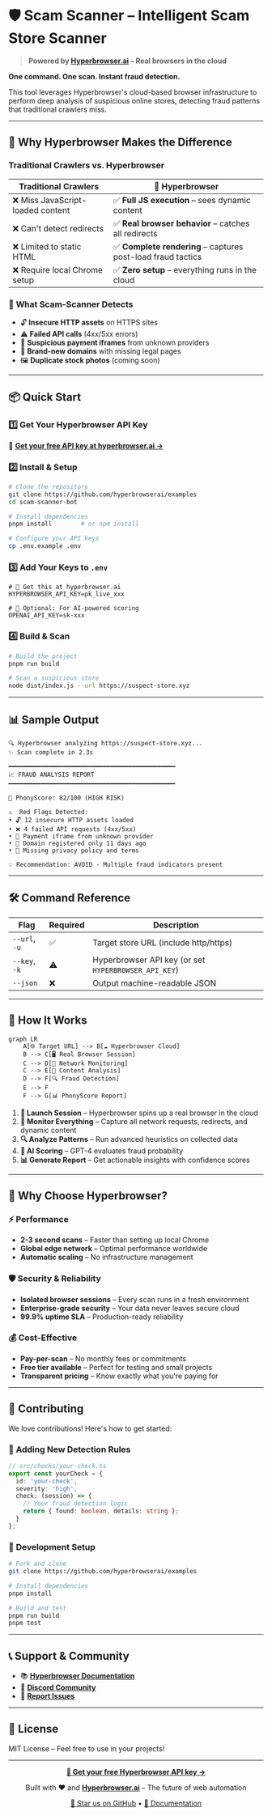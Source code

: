 # 🛡️ Scam Scanner – Intelligent Scam Store Scanner

> **Powered by [Hyperbrowser.ai](https://hyperbrowser.ai) – Real browsers in the cloud**

**One command. One scan. Instant fraud detection.**

This tool leverages Hyperbrowser's cloud-based browser infrastructure to perform deep analysis of suspicious online stores, detecting fraud patterns that traditional crawlers miss.

---

## 🚀 **Why Hyperbrowser Makes the Difference**

### Traditional Crawlers vs. Hyperbrowser
| Traditional Crawlers | 🌟 **Hyperbrowser** |
|---------------------|---------------------|
| ❌ Miss JavaScript-loaded content | ✅ **Full JS execution** – sees dynamic content |
| ❌ Can't detect redirects | ✅ **Real browser behavior** – catches all redirects |
| ❌ Limited to static HTML | ✅ **Complete rendering** – captures post-load fraud tactics |
| ❌ Require local Chrome setup | ✅ **Zero setup** – everything runs in the cloud |

### 🎯 **What Scam-Scanner Detects**
- 🔓 **Insecure HTTP assets** on HTTPS sites
- ⚠️ **Failed API calls** (4xx/5xx errors)
- 🏦 **Suspicious payment iframes** from unknown providers
- 📅 **Brand-new domains** with missing legal pages
- 🖼️ **Duplicate stock photos** (coming soon)

---

## 📦 **Quick Start**

### 1️⃣ **Get Your Hyperbrowser API Key**
🔑 **[Get your free API key at hyperbrowser.ai →](https://hyperbrowser.ai)**

### 2️⃣ **Install & Setup**
```bash
# Clone the repository
git clone https://github.com/hyperbrowserai/examples
cd scam-scanner-bot

# Install dependencies
pnpm install        # or npm install

# Configure your API keys
cp .env.example .env
```

### 3️⃣ **Add Your Keys to `.env`**
```env
# 🔑 Get this at hyperbrowser.ai
HYPERBROWSER_API_KEY=pk_live_xxx

# 🤖 Optional: For AI-powered scoring
OPENAI_API_KEY=sk-xxx
```

### 4️⃣ **Build & Scan**
```bash
# Build the project
pnpm run build

# Scan a suspicious store
node dist/index.js --url https://suspect-store.xyz
```

---

## 📊 **Sample Output**

```
🔍 Hyperbrowser analyzing https://suspect-store.xyz...
✨ Scan complete in 2.3s

━━━━━━━━━━━━━━━━━━━━━━━━━━━━━━━━━━━━━━━━━━━━━━
📈 FRAUD ANALYSIS REPORT
━━━━━━━━━━━━━━━━━━━━━━━━━━━━━━━━━━━━━━━━━━━━━━

🚨 PhonyScore: 82/100 (HIGH RISK)

⚠️  Red Flags Detected:
• 🔓 12 insecure HTTP assets loaded
• ❌ 4 failed API requests (4xx/5xx)
• 🏦 Payment iframe from unknown provider
• 📅 Domain registered only 11 days ago
• 📄 Missing privacy policy and terms

💡 Recommendation: AVOID - Multiple fraud indicators present
```


---

## 🛠️ **Command Reference**

| Flag | Required | Description |
|------|----------|-------------|
| `--url`, `-u` | ✅ | Target store URL (include http/https) |
| `--key`, `-k` | ⚠️ | Hyperbrowser API key (or set `HYPERBROWSER_API_KEY`) |
| `--json` | ❌ | Output machine-readable JSON |

---

## 🔬 **How It Works**

```mermaid
graph LR
    A[🌐 Target URL] --> B[☁️ Hyperbrowser Cloud]
    B --> C[🖥️ Real Browser Session]
    C --> D[📡 Network Monitoring]
    C --> E[🎯 Content Analysis]
    D --> F[🔍 Fraud Detection]
    E --> F
    F --> G[📊 PhonyScore Report]
```

1. **🚀 Launch Session** – Hyperbrowser spins up a real browser in the cloud
2. **📡 Monitor Everything** – Capture all network requests, redirects, and dynamic content
3. **🔍 Analyze Patterns** – Run advanced heuristics on collected data
4. **🤖 AI Scoring** – GPT-4 evaluates fraud probability
5. **📊 Generate Report** – Get actionable insights with confidence scores

---

## 🌟 **Why Choose Hyperbrowser?**

### ⚡ **Performance**
- **2-3 second scans** – Faster than setting up local Chrome
- **Global edge network** – Optimal performance worldwide
- **Automatic scaling** – No infrastructure management

### 🛡️ **Security & Reliability**
- **Isolated browser sessions** – Every scan runs in a fresh environment
- **Enterprise-grade security** – Your data never leaves secure cloud
- **99.9% uptime SLA** – Production-ready reliability

### 💰 **Cost-Effective**
- **Pay-per-scan** – No monthly fees or commitments
- **Free tier available** – Perfect for testing and small projects
- **Transparent pricing** – Know exactly what you're paying for

---

## 🤝 **Contributing**

We love contributions! Here's how to get started:

### 🔧 **Adding New Detection Rules**
```typescript
// src/checks/your-check.ts
export const yourCheck = {
  id: 'your-check',
  severity: 'high',
  check: (session) => {
    // Your fraud detection logic
    return { found: boolean, details: string };
  }
};
```

### 🚀 **Development Setup**
```bash
# Fork and clone
git clone https://github.com/hyperbrowserai/examples

# Install dependencies
pnpm install

# Build and test
pnpm run build
pnpm test
```

---

## 📞 **Support & Community**

- 📚 **[Hyperbrowser Documentation](https://docs.hyperbrowser.ai)**
- 💬 **[Discord Community](https://discord.gg/zsYzsgVRjh)**
- 🐛 **[Report Issues](https://github.com/hyperbrowserai/examples)**

---

## 📄 **License**

MIT License – Feel free to use in your projects!

---

<div align="center">


**[🔑 Get your free Hyperbrowser API key →](https://hyperbrowser.ai)**

Built with ❤️ and **[Hyperbrowser.ai](https://hyperbrowser.ai)** – The future of web automation

[🌟 Star us on GitHub](https://github.com/hyperbrowserai/) • [📖 Documentation](https://docs.hyperbrowser.ai) 

</div>
